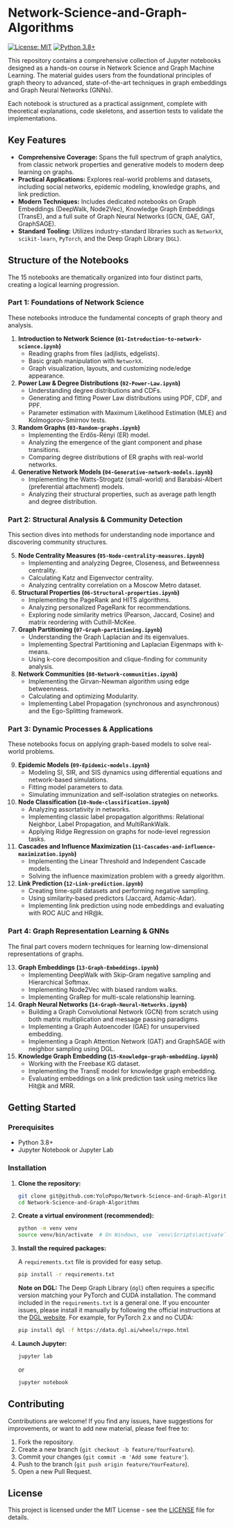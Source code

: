 # Network-Science-and-Graph-Algorithms

[![License: MIT](https://img.shields.io/badge/License-MIT-yellow.svg)](https://opensource.org/licenses/MIT)
[![Python 3.8+](https://img.shields.io/badge/python-3.8+-blue.svg)](https://www.python.org/downloads/release/python-380/)

This repository contains a comprehensive collection of Jupyter notebooks designed as a hands-on course in Network Science and Graph Machine Learning. The material guides users from the foundational principles of graph theory to advanced, state-of-the-art techniques in graph embeddings and Graph Neural Networks (GNNs).

Each notebook is structured as a practical assignment, complete with theoretical explanations, code skeletons, and assertion tests to validate the implementations.

## Key Features

*   **Comprehensive Coverage:** Spans the full spectrum of graph analytics, from classic network properties and generative models to modern deep learning on graphs.
*   **Practical Applications:** Explores real-world problems and datasets, including social networks, epidemic modeling, knowledge graphs, and link prediction.
*   **Modern Techniques:** Includes dedicated notebooks on Graph Embeddings (DeepWalk, Node2Vec), Knowledge Graph Embeddings (TransE), and a full suite of Graph Neural Networks (GCN, GAE, GAT, GraphSAGE).
*   **Standard Tooling:** Utilizes industry-standard libraries such as `NetworkX`, `scikit-learn`, `PyTorch`, and the Deep Graph Library (`DGL`).

## Structure of the Notebooks

The 15 notebooks are thematically organized into four distinct parts, creating a logical learning progression.

### Part 1: Foundations of Network Science

These notebooks introduce the fundamental concepts of graph theory and analysis.

1.  **Introduction to Network Science (`01-Introduction-to-network-science.ipynb`)**
    *   Reading graphs from files (adjlists, edgelists).
    *   Basic graph manipulation with `NetworkX`.
    *   Graph visualization, layouts, and customizing node/edge appearance.
2.  **Power Law & Degree Distributions (`02-Power-Law.ipynb`)**
    *   Understanding degree distributions and CDFs.
    *   Generating and fitting Power Law distributions using PDF, CDF, and PPF.
    *   Parameter estimation with Maximum Likelihood Estimation (MLE) and Kolmogorov-Smirnov tests.
3.  **Random Graphs (`03-Random-graphs.ipynb`)**
    *   Implementing the Erdős-Rényi (ER) model.
    *   Analyzing the emergence of the giant component and phase transitions.
    *   Comparing degree distributions of ER graphs with real-world networks.
4.  **Generative Network Models (`04-Generative-network-models.ipynb`)**
    *   Implementing the Watts-Strogatz (small-world) and Barabási-Albert (preferential attachment) models.
    *   Analyzing their structural properties, such as average path length and degree distribution.

### Part 2: Structural Analysis & Community Detection

This section dives into methods for understanding node importance and discovering community structures.

5.  **Node Centrality Measures (`05-Node-centrality-measures.ipynb`)**
    *   Implementing and analyzing Degree, Closeness, and Betweenness centrality.
    *   Calculating Katz and Eigenvector centrality.
    *   Analyzing centrality correlation on a Moscow Metro dataset.
6.  **Structural Properties (`06-Structural-properties.ipynb`)**
    *   Implementing the PageRank and HITS algorithms.
    *   Analyzing personalized PageRank for recommendations.
    *   Exploring node similarity metrics (Pearson, Jaccard, Cosine) and matrix reordering with Cuthill-McKee.
7.  **Graph Partitioning (`07-Graph-partitioning.ipynb`)**
    *   Understanding the Graph Laplacian and its eigenvalues.
    *   Implementing Spectral Partitioning and Laplacian Eigenmaps with k-means.
    *   Using k-core decomposition and clique-finding for community analysis.
8.  **Network Communities (`08-Network-communities.ipynb`)**
    *   Implementing the Girvan-Newman algorithm using edge betweenness.
    *   Calculating and optimizing Modularity.
    *   Implementing Label Propagation (synchronous and asynchronous) and the Ego-Splitting framework.

### Part 3: Dynamic Processes & Applications

These notebooks focus on applying graph-based models to solve real-world problems.

9.  **Epidemic Models (`09-Epidemic-models.ipynb`)**
    *   Modeling SI, SIR, and SIS dynamics using differential equations and network-based simulations.
    *   Fitting model parameters to data.
    *   Simulating immunization and self-isolation strategies on networks.
10. **Node Classification (`10-Node-classification.ipynb`)**
    *   Analyzing assortativity in networks.
    *   Implementing classic label propagation algorithms: Relational Neighbor, Label Propagation, and MultiRankWalk.
    *   Applying Ridge Regression on graphs for node-level regression tasks.
11. **Cascades and Influence Maximization (`11-Cascades-and-influence-maximization.ipynb`)**
    *   Implementing the Linear Threshold and Independent Cascade models.
    *   Solving the influence maximization problem with a greedy algorithm.
12. **Link Prediction (`12-Link-prediction.ipynb`)**
    *   Creating time-split datasets and performing negative sampling.
    *   Using similarity-based predictors (Jaccard, Adamic-Adar).
    *   Implementing link prediction using node embeddings and evaluating with ROC AUC and HR@k.

### Part 4: Graph Representation Learning & GNNs

The final part covers modern techniques for learning low-dimensional representations of graphs.

13. **Graph Embeddings (`13-Graph-Embeddings.ipynb`)**
    *   Implementing DeepWalk with Skip-Gram negative sampling and Hierarchical Softmax.
    *   Implementing Node2Vec with biased random walks.
    *   Implementing GraRep for multi-scale relationship learning.
14. **Graph Neural Networks (`14-Graph-Neural-Networks.ipynb`)**
    *   Building a Graph Convolutional Network (GCN) from scratch using both matrix multiplication and message passing paradigms.
    *   Implementing a Graph Autoencoder (GAE) for unsupervised embedding.
    *   Implementing a Graph Attention Network (GAT) and GraphSAGE with neighbor sampling using DGL.
15. **Knowledge Graph Embedding (`15-Knowledge-graph-embedding.ipynb`)**
    *   Working with the Freebase KG dataset.
    *   Implementing the TransE model for knowledge graph embedding.
    *   Evaluating embeddings on a link prediction task using metrics like Hit@k and MRR.

## Getting Started

### Prerequisites

*   Python 3.8+
*   Jupyter Notebook or Jupyter Lab

### Installation

1.  **Clone the repository:**
    ```bash
    git clone git@github.com:YoloPopo/Network-Science-and-Graph-Algorithms.git
    cd Network-Science-and-Graph-Algorithms
    ```

2.  **Create a virtual environment (recommended):**
    ```bash
    python -m venv venv
    source venv/bin/activate  # On Windows, use `venv\Scripts\activate`
    ```

3.  **Install the required packages:**

    A `requirements.txt` file is provided for easy setup.
    ```bash
    pip install -r requirements.txt
    ```
    **Note on DGL:** The Deep Graph Library (`dgl`) often requires a specific version matching your PyTorch and CUDA installation. The command included in the `requirements.txt` is a general one. If you encounter issues, please install it manually by following the official instructions at the [DGL website](https://www.dgl.ai/pages/start.html). For example, for PyTorch 2.x and no CUDA:
    ```bash
    pip install dgl -f https://data.dgl.ai/wheels/repo.html
    ```

4.  **Launch Jupyter:**
    ```bash
    jupyter lab
    ```
    or
    ```bash
    jupyter notebook
    ```

## Contributing

Contributions are welcome! If you find any issues, have suggestions for improvements, or want to add new material, please feel free to:

1.  Fork the repository.
2.  Create a new branch (`git checkout -b feature/YourFeature`).
3.  Commit your changes (`git commit -m 'Add some feature'`).
4.  Push to the branch (`git push origin feature/YourFeature`).
5.  Open a new Pull Request.

## License

This project is licensed under the MIT License - see the [LICENSE](LICENSE) file for details.
